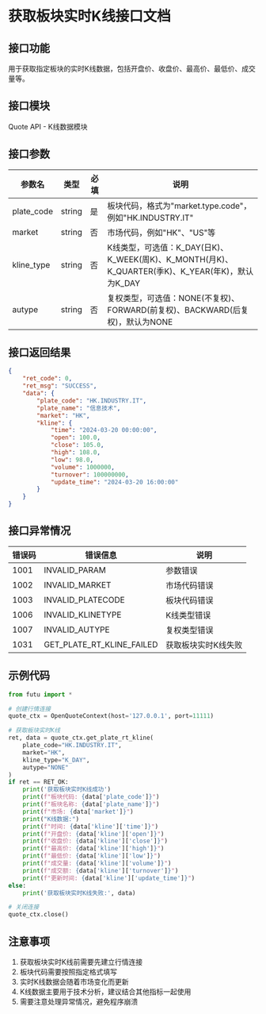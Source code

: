 # 获取板块实时K线接口文档

## 接口功能
用于获取指定板块的实时K线数据，包括开盘价、收盘价、最高价、最低价、成交量等。

## 接口模块
Quote API - K线数据模块

## 接口参数
| 参数名 | 类型 | 必填 | 说明 |
|--------|------|------|------|
| plate_code | string | 是 | 板块代码，格式为"market.type.code"，例如"HK.INDUSTRY.IT" |
| market | string | 否 | 市场代码，例如"HK"、"US"等 |
| kline_type | string | 否 | K线类型，可选值：K_DAY(日K)、K_WEEK(周K)、K_MONTH(月K)、K_QUARTER(季K)、K_YEAR(年K)，默认为K_DAY |
| autype | string | 否 | 复权类型，可选值：NONE(不复权)、FORWARD(前复权)、BACKWARD(后复权)，默认为NONE |

## 接口返回结果
```json
{
    "ret_code": 0,
    "ret_msg": "SUCCESS",
    "data": {
        "plate_code": "HK.INDUSTRY.IT",
        "plate_name": "信息技术",
        "market": "HK",
        "kline": {
            "time": "2024-03-20 00:00:00",
            "open": 100.0,
            "close": 105.0,
            "high": 108.0,
            "low": 98.0,
            "volume": 1000000,
            "turnover": 100000000,
            "update_time": "2024-03-20 16:00:00"
        }
    }
}
```

## 接口异常情况
| 错误码 | 错误信息 | 说明 |
|--------|----------|------|
| 1001 | INVALID_PARAM | 参数错误 |
| 1002 | INVALID_MARKET | 市场代码错误 |
| 1003 | INVALID_PLATECODE | 板块代码错误 |
| 1006 | INVALID_KLINETYPE | K线类型错误 |
| 1007 | INVALID_AUTYPE | 复权类型错误 |
| 1031 | GET_PLATE_RT_KLINE_FAILED | 获取板块实时K线失败 |

## 示例代码
```python
from futu import *

# 创建行情连接
quote_ctx = OpenQuoteContext(host='127.0.0.1', port=11111)

# 获取板块实时K线
ret, data = quote_ctx.get_plate_rt_kline(
    plate_code="HK.INDUSTRY.IT",
    market="HK",
    kline_type="K_DAY",
    autype="NONE"
)
if ret == RET_OK:
    print('获取板块实时K线成功')
    print(f"板块代码: {data['plate_code']}")
    print(f"板块名称: {data['plate_name']}")
    print(f"市场: {data['market']}")
    print("K线数据:")
    print(f"时间: {data['kline']['time']}")
    print(f"开盘价: {data['kline']['open']}")
    print(f"收盘价: {data['kline']['close']}")
    print(f"最高价: {data['kline']['high']}")
    print(f"最低价: {data['kline']['low']}")
    print(f"成交量: {data['kline']['volume']}")
    print(f"成交额: {data['kline']['turnover']}")
    print(f"更新时间: {data['kline']['update_time']}")
else:
    print('获取板块实时K线失败:', data)

# 关闭连接
quote_ctx.close()
```

## 注意事项
1. 获取板块实时K线前需要先建立行情连接
2. 板块代码需要按照指定格式填写
3. 实时K线数据会随着市场变化而更新
4. K线数据主要用于技术分析，建议结合其他指标一起使用
5. 需要注意处理异常情况，避免程序崩溃 